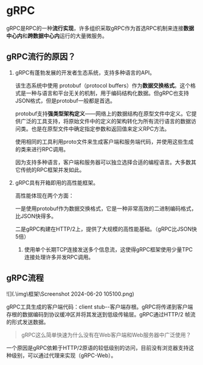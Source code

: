 # gRPC

gRPC是RPC的一种**流行实现**，许多组织采取gRPC作为首选RPC机制来连接**数据中心内**和**跨数据中心内**运行的大量微服务。

## gRPC流行的原因？

1. gRPC有蓬勃发展的开发者生态系统，支持多种语言的API。

   该生态系统中使用 protobuf（protocol buffers）作为**数据交换格式**。这个格式是一种与语言和平台无关的机制，用于编码结构化数据。但gRPC也支持JSON格式，但是protobuf一般都是首选。

   protobuf支持**强类型架构定义**——网络上的数据结构在原型文件中定义。它提供广泛的工具支持，将原始文件中的定义的架构转化为所有流行语言的数据访问类。也是在原型文件中确定指定参数和返回值来定义RPC方法。

   使用相同的工具利用proto文件来生成客户端和服务端代码，并使用这些生成的类来进行RPC调用。

   因为支持多种语言，客户端和服务器可以独立选择合适的编程语言。大多数其它传统的RPC框架并发如此。

2. gRPC具有开箱即用的高性能框架。

   高性能体现在两个方面：

   一是使用protobuf作为数据交换格式，它是一种非常高效的二进制编码格式，比JSON快得多。

   二是gRPC构建在HTTP/2上，提供了大规模的高性能基础。（gRPC比JSON快5倍）

   1. 使用单个长期TCP连接发送多个信息流，这使得gRPC框架使用少量TPC连接处理许多并发RPC调用。



## gRPC流程

![](.\img\框架\Screenshot 2024-06-20 105100.png)

gRPC工具生成的客户端代码：client stub--客户端存根。gRPC将传递到客户端存根的数据编码到协议缓冲区并将其发送到低级传输层。gRPC通过HTTP/2 帧流的形式发送数据。

> gRPC这么简单快速为什么没有在Web客户端和Web服务器中广泛使用？

一个原因是gRPC依赖于HTTP/2原语的较低级别的访问，目前没有浏览器支持这种级别，可以通过代理来实现（gRPC-Web）。